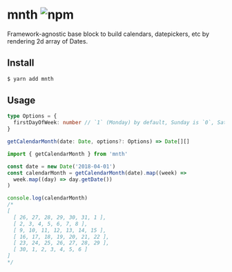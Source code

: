 # mnth ![npm](https://flat.badgen.net/npm/v/mnth)

Framework-agnostic base block to build calendars, datepickers, etc by rendering 2d array of Dates.

## Install

```sh
$ yarn add mnth
```

## Usage

```ts
type Options = {
  firstDayOfWeek: number // `1` (Monday) by default, Sunday is `0`, Saturday is `6`
}

getCalendarMonth(date: Date, options?: Options) => Date[][]
```

```ts
import { getCalendarMonth } from 'mnth'

const date = new Date('2018-04-01')
const calendarMonth = getCalendarMonth(date).map((week) =>
  week.map((day) => day.getDate())
)

console.log(calendarMonth)
/*
[
  [ 26, 27, 28, 29, 30, 31, 1 ],
  [ 2, 3, 4, 5, 6, 7, 8 ],
  [ 9, 10, 11, 12, 13, 14, 15 ],
  [ 16, 17, 18, 19, 20, 21, 22 ],
  [ 23, 24, 25, 26, 27, 28, 29 ],
  [ 30, 1, 2, 3, 4, 5, 6 ]
]
*/
```
